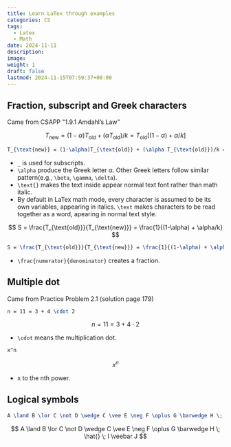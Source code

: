 ```yaml
---
title: Learn LaTex through examples
categories: CS
tags:
  - Latex
  - Math
date: 2024-11-11
description: 
image: 
weight: 1
draft: false
lastmod: 2024-11-15T07:59:37+08:00
---
```

## Fraction, subscript and Greek characters

Came from CSAPP "1.9.1 Amdahl’s Law"

$$
T_{\text{new}} = (1-\alpha)T_{\text{old}} + (\alpha T_{\text{old}})/k = T_{\text{old}}[(1-\alpha) + \alpha/k]
$$

```latex
T_{\text{new}} = (1-\alpha)T_{\text{old}} + (\alpha T_{\text{old}})/k = T_{\text{old}}[(1-\alpha) + \alpha/k]
```

- `_` is used for subscripts.
- `\alpha` produce the Greek letter α. Other Greek letters follow similar pattern(e.g., `\beta`, `\gamma`, `\delta`).
- `\text{}` makes the text inside appear normal text font rather than math italic.
- By default in LaTex math mode, every character is assumed to be its own variables, appearing in italics. `\text` makes characters to be read together as a word, apearing in normal text style.


$$
S = \frac{T_{\text{old}}}{T_{\text{new}}} = \frac{1}{(1-\alpha) + \alpha/k}
$$

```latex
S = \frac{T_{\text{old}}}{T_{\text{new}}} = \frac{1}{(1-\alpha) + \alpha/k}
```

- `\frac{numerator}{denominator}` creates a fraction. 


## Multiple dot

Came from Practice Problem 2.1 (solution page 179)

```latex
n = 11 = 3 + 4 \cdot 2
```
$$
n = 11 = 3 + 4 \cdot 2
$$
- `\cdot` means the multiplication dot.


```latex
x^n
```
$$
x^n
$$
- x to the nth power.

## Logical symbols

```latex
A \land B \lor C \not D \wedge C \vee E \neg F \oplus G \barwedge H \; \hat{} \; I  \veebar J
```

$$
A \land B \lor C \not D \wedge C \vee E \neg F \oplus G \barwedge H \; \hat{} \; I  \veebar J
$$